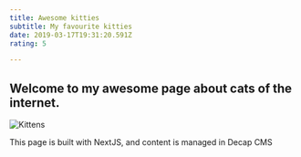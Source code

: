 ```yaml
---
title: Awesome kitties
subtitle: My favourite kitties
date: 2019-03-17T19:31:20.591Z
rating: 5

---
```


## Welcome to my awesome page about cats of the internet.

![Kittens](/images/1.jpg)

This page is built with NextJS, and content is managed in Decap CMS
